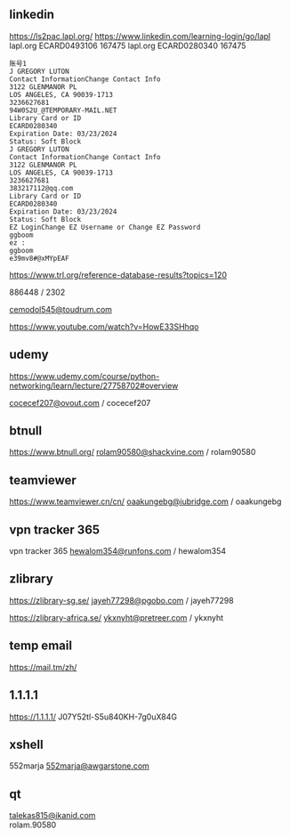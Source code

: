 ## linkedin
https://ls2pac.lapl.org/
https://www.linkedin.com/learning-login/go/lapl
lapl.org ECARD0493106 167475
lapl.org ECARD0280340 167475

```
账号1
J GREGORY LUTON
Contact InformationChange Contact Info
3122 GLENMANOR PL
LOS ANGELES, CA 90039-1713
3236627681
94W0S2U_@TEMPORARY-MAIL.NET
Library Card or ID
ECARD0280340
Expiration Date: 03/23/2024
Status: Soft Block
J GREGORY LUTON
Contact InformationChange Contact Info
3122 GLENMANOR PL
LOS ANGELES, CA 90039-1713
3236627681
383217112@qq.com
Library Card or ID
ECARD0280340
Expiration Date: 03/23/2024
Status: Soft Block
EZ LoginChange EZ Username or Change EZ Password
ggboom
ez :
ggboom
e39mv8#@xMYpEAF
```


	
https://www.trl.org/reference-database-results?topics=120


886448 / 2302

cemodol545@toudrum.com

https://www.youtube.com/watch?v=HowE33SHhqo


## udemy
https://www.udemy.com/course/python-networking/learn/lecture/27758702#overview

cocecef207@ovout.com / cocecef207

## btnull
https://www.btnull.org/
rolam90580@shackvine.com / rolam90580

## teamviewer
https://www.teamviewer.cn/cn/ oaakungebg@iubridge.com / oaakungebg

## vpn tracker 365
vpn tracker 365 hewalom354@runfons.com / hewalom354


## zlibrary
https://zlibrary-sg.se/ jayeh77298@pgobo.com / jayeh77298

https://zlibrary-africa.se/ ykxnyht@pretreer.com / ykxnyht

## temp email
https://mail.tm/zh/

## 1.1.1.1
https://1.1.1.1/ J07Y52tl-S5u840KH-7g0uX84G

## xshell
552marja
552marja@awgarstone.com

## qt
talekas815@ikanid.com  
rolam.90580

